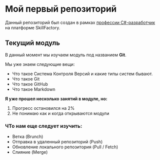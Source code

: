 # Мой первый репозиторий

Данный репозиторий был создан в рамках [профессии C#-разработчик](https://skillfactory.ru/csharp) на платформе SkillFactory.

## Текущий модуль
В данный момент мы изучаем модуль под названием **Git**.

Мы уже знаем следующие вещи:
* Что такое Система Контроля Версий и какие типы систем бывают.
* Что такое Git
* Что такое GitHub
* Что такое Markdown
  
**Я уже прошел несколько занятий в модуле, но:**

  1. Прогресс остановился на 2%
  2. Не понимаю как и когда открываются модули

### ЧТо нам еще следует изучить:
* Ветка (Brunch)
* Отправка в удаленный репозиторий (Push)
* Обновление локального репозитория (Pull / Fetch)
* Слияние (Merge)
